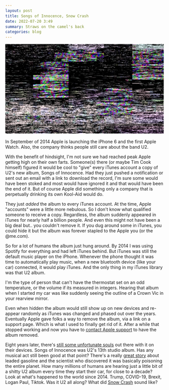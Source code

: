 ```yaml
---
layout: post
title: Songs of Innocence, Snow Crash
date: 2022-07-20 3:49
summary: Straws on the camel's back
categories: blog
---
```


![static](/assets/static.jpg)

In September of 2014 Apple is launching the iPhone 6 and the first Apple Watch.  Also, the company thinks people still care about the band U2.

With the benefit of hindsight, I'm not sure we had reached peak Apple getting high on their own farts.  Someone(s) there (or maybe Tim Cook himself) figured it would be cool to "give" every iTunes account a copy of U2's new album, Songs of Innocence.  Had they just pushed a notification or sent out an email with a link to download the record, I'm sure some would have been stoked and most would have ignored it and that would have been the end of it.  But of course Apple did something only a company that is perpetually drinking its own Kool-Aid would do.

They just *added* the album to every iTunes account.  At the time, Apple "accounts" were a little more nebulous.  So I don't know what qualified someone to receive a copy.  Regardless, the album suddenly appeared in iTunes for nearly half a billion people.  And even this might not have been a big deal but.. you couldn't remove it.  If you dug around some in iTunes, you could hide it but the album was forever stapled to the Apple you (or the @me.com).

So for a lot of humans the album just hung around.  By 2014 I was using Spotify for everything and had left iTunes behind.  But iTunes was still the default music player on the iPhone.  Whenever the phone thought it was time to automatically play music, when a new bluetooth device (like your car) connected, it would play iTunes.  And the only thing in my iTunes library was that U2 album.

I'm the type of person that can't have the thermostat set on an odd temperature, or the volume if its measured in integers.  Hearing that album when I started my car was like suddenly seeing the outline of a Crown Vic in your rearview mirror.

Even when hidden the album would still show up on new devices and re-appear randomly as iTunes was changed and phased out over the years.  Eventually Apple gave folks a way to remove the album, via a link on a support page.  Which is what I used to finally get rid of it.  After a while that stopped working and now you have to [contact Apple support][2] to have the album removed.

Eight years later, there's [still some unfortunate souls][4] out there with it on their devices.  Songs of Innocence was U2's 13th studio album.  Has any musical act still been good at that point?  There's a really [great story][1] about leaded gasoline and the scientist who discovered it was basically poisoning the entire planet.  How many millions of humans are hearing just a little bit of a shitty U2 album every time they start their car, for close to a decade?  Look at what's happened to the world since 2014.  Trump, COVID-19, Brexit, Logan Paul, Tiktok.  Was it U2 all along?  What did [Snow Crash][3] sound like?


  [1]: https://www.mentalfloss.com/article/94569/clair-patterson-scientist-who-determined-age-earth-and-then-saved-it
  [2]: https://www.vulture.com/2020/10/u2-songs-of-innocence-apple-remove.html
  [3]: https://en.wikipedia.org/wiki/Snow_Crash
  [4]: https://news.ycombinator.com/item?id=32163667
